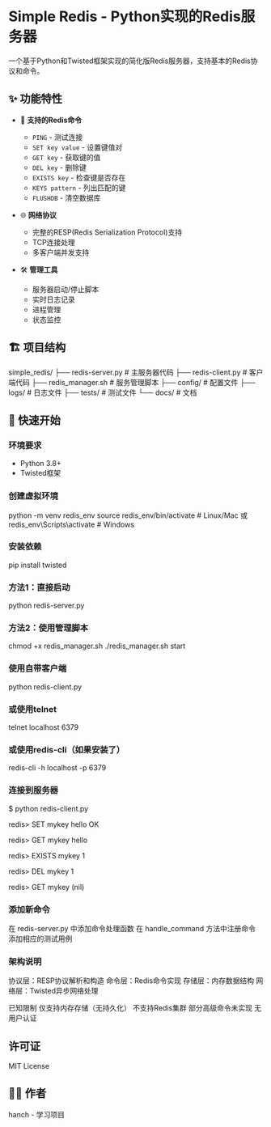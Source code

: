 # Simple Redis - Python实现的Redis服务器

一个基于Python和Twisted框架实现的简化版Redis服务器，支持基本的Redis协议和命令。

## ✨ 功能特性

- 🔧 **支持的Redis命令**
  - `PING` - 测试连接
  - `SET key value` - 设置键值对
  - `GET key` - 获取键的值
  - `DEL key` - 删除键
  - `EXISTS key` - 检查键是否存在
  - `KEYS pattern` - 列出匹配的键
  - `FLUSHDB` - 清空数据库

- 🌐 **网络协议**
  - 完整的RESP(Redis Serialization Protocol)支持
  - TCP连接处理
  - 多客户端并发支持

- 🛠️ **管理工具**
  - 服务器启动/停止脚本
  - 实时日志记录
  - 进程管理
  - 状态监控

## 🏗️ 项目结构
simple_redis/
├── redis-server.py # 主服务器代码
├── redis-client.py # 客户端代码
├── redis_manager.sh # 服务管理脚本
├── config/ # 配置文件
├── logs/ # 日志文件
├── tests/ # 测试文件
└── docs/ # 文档

## 🚀 快速开始

### 环境要求

- Python 3.8+
- Twisted框架

### 创建虚拟环境
python -m venv redis_env
source redis_env/bin/activate  # Linux/Mac
或 redis_env\Scripts\activate  # Windows

### 安装依赖
pip install twisted

### 方法1：直接启动
python redis-server.py

### 方法2：使用管理脚本
chmod +x redis_manager.sh
./redis_manager.sh start

### 使用自带客户端
python redis-client.py

### 或使用telnet
telnet localhost 6379

### 或使用redis-cli（如果安装了）
redis-cli -h localhost -p 6379

### 连接到服务器
$ python redis-client.py

redis> SET mykey hello
OK

redis> GET mykey
hello

redis> EXISTS mykey
1

redis> DEL mykey
1

redis> GET mykey
(nil)


### 添加新命令
在 redis-server.py 中添加命令处理函数
在 handle_command 方法中注册命令
添加相应的测试用例

### 架构说明
协议层：RESP协议解析和构造
命令层：Redis命令实现
存储层：内存数据结构
网络层：Twisted异步网络处理

已知限制
仅支持内存存储（无持久化）
不支持Redis集群
部分高级命令未实现
无用户认证

## 许可证
MIT License

## 👨‍💻 作者
hanch - 学习项目
